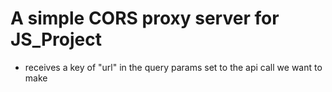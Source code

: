 # A simple CORS proxy server for JS_Project
- receives a key of "url" in the query params set to the api call we want to make
